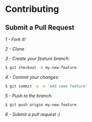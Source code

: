 # Contributing

## Submit a Pull Request

*1 - Fork it!*

*2 - Clone*

*3 - Create your feature branch:*
```sh
$ git checkout -b my-new-feature
```
*4 - Commit your changes:*
```sh
$ git commit -a -m 'Add some feature'
```
*5 - Push to the branch:*
```sh
$ git push origin my-new-feature
```
*6 - Submit a pull request :)*
